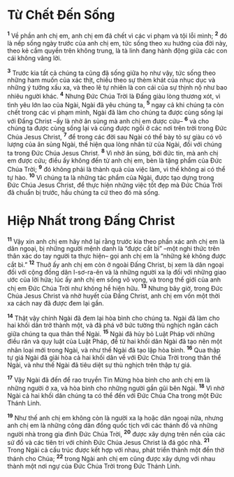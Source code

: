 # Từ Chết Đến Sống
<sup><b>1</b></sup> Về phần anh chị em, anh chị em đã chết vì các vi phạm và tội lỗi mình; <sup><b>2</b></sup> đó là nếp sống ngày trước của anh chị em, tức sống theo xu hướng của đời này, theo kẻ cầm quyền trên không trung, là tà linh đang hành động giữa các con cái không vâng lời.

<sup><b>3</b></sup> Trước kia tất cả chúng ta cũng đã sống giữa họ như vậy, tức sống theo những ham muốn của xác thịt, chiều theo sự thèm khát của nhục dục và những ý tưởng xấu xa, và theo lẽ tự nhiên là con cái của sự thịnh nộ như bao nhiêu người khác. <sup><b>4</b></sup> Nhưng Đức Chúa Trời là Đấng giàu lòng thương xót, vì tình yêu lớn lao của Ngài, Ngài đã yêu chúng ta, <sup><b>5</b></sup> ngay cả khi chúng ta còn chết trong các vi phạm mình, Ngài đã làm cho chúng ta được cùng sống lại với Đấng Christ –ấy là nhờ ân sủng mà anh chị em được cứu– <sup><b>6</b></sup> và cho chúng ta được cùng sống lại và cùng được ngồi ở các nơi trên trời trong Đức Chúa Jesus Christ, <sup><b>7</b></sup> để trong các đời sau Ngài có thể bày tỏ sự giàu có vô lượng của ân sủng Ngài, thể hiện qua lòng nhân từ của Ngài, đối với chúng ta trong Đức Chúa Jesus Christ. <sup><b>8</b></sup> Vì nhờ ân sủng, bởi đức tin, mà anh chị em được cứu; điều ấy không đến từ anh chị em, bèn là tặng phẩm của Đức Chúa Trời; <sup><b>9</b></sup> đó không phải là thành quả của việc làm, vì thế không ai có thể tự hào. <sup><b>10</b></sup> Vì chúng ta là những tác phẩm của Ngài, được tạo dựng trong Đức Chúa Jesus Christ, để thực hiện những việc tốt đẹp mà Đức Chúa Trời đã chuẩn bị trước, hầu chúng ta cứ theo đó mà sống.


# Hiệp Nhất trong Đấng Christ
<sup><b>11</b></sup> Vậy xin anh chị em hãy nhớ lại rằng trước kia theo phần xác anh chị em là dân ngoại, bị những người mệnh danh là “được cắt bì” –một nghi thức trên thân xác do tay người ta thực hiện– gọi anh chị em là “những kẻ không được cắt bì.” <sup><b>12</b></sup> Thuở ấy anh chị em còn ở ngoài Đấng Christ, bị xem là dân ngoại đối với cộng đồng dân I-sơ-ra-ên và là những người xa lạ đối với những giao ước của lời hứa; lúc ấy anh chị em sống vô vọng, và trong thế giới của anh chị em Đức Chúa Trời như không hề hiện hữu. <sup><b>13</b></sup> Nhưng bây giờ, trong Đức Chúa Jesus Christ và nhờ huyết của Đấng Christ, anh chị em vốn một thời xa cách nay đã được đem lại gần.

<sup><b>14</b></sup> Thật vậy chính Ngài đã đem lại hòa bình cho chúng ta. Ngài đã làm cho hai khối dân trở thành một, và đã phá vỡ bức tường thù nghịch ngăn cách giữa chúng ta qua thân thể Ngài. <sup><b>15</b></sup> Ngài đã hủy bỏ Luật Pháp với những điều răn và quy luật của Luật Pháp, để từ hai khối dân Ngài đã tạo nên một nhân loại mới trong Ngài, và như thế Ngài đã tạo lập hòa bình. <sup><b>16</b></sup> Qua thập tự giá Ngài đã giải hòa cả hai khối dân về với Đức Chúa Trời trong thân thể Ngài, và như thế Ngài đã tiêu diệt sự thù nghịch trên thập tự giá.

<sup><b>17</b></sup> Vậy Ngài đã đến để rao truyền Tin Mừng hòa bình cho anh chị em là những người ở xa, và hòa bình cho những người gần gũi bên Ngài. <sup><b>18</b></sup> Vì nhờ Ngài cả hai khối dân chúng ta có thể đến với Đức Chúa Cha trong một Đức Thánh Linh.

<sup><b>19</b></sup> Như thế anh chị em không còn là người xa lạ hoặc dân ngoại nữa, nhưng anh chị em là những công dân đồng quốc tịch với các thánh đồ và những người nhà trong gia đình Đức Chúa Trời, <sup><b>20</b></sup> được xây dựng trên nền của các sứ đồ và các tiên tri với chính Đức Chúa Jesus Christ là đá góc nhà. <sup><b>21</b></sup> Trong Ngài cả cấu trúc được kết hợp với nhau, phát triển thành một đền thờ thánh cho Chúa; <sup><b>22</b></sup> trong Ngài anh chị em cũng được xây dựng với nhau thành một nơi ngự của Đức Chúa Trời trong Đức Thánh Linh.